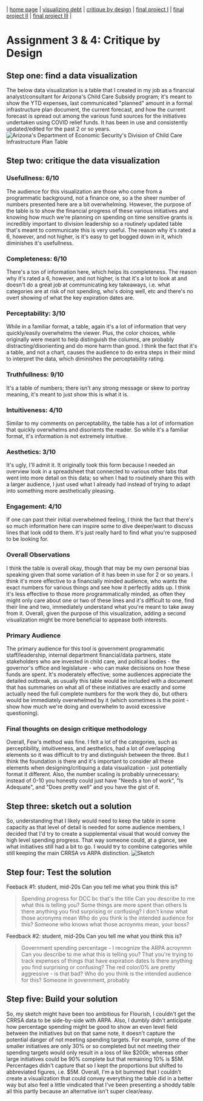 | [home page](https://cfrias1.github.io/portfolio/) | [visualizing debt](visualizing-government-debt.md) | [critique by design](critique-by-design.md) | [final project I](final-project-part-one) | [final project II](final-project-part-two) | [final project III](final-project-part-three) |

# Assignment 3 & 4: Critique by Design
## Step one: find a data visualization
The below data visualization is a table that I created in my job as a financial analyst/consultant for Arizona's Child Care Subsidy program; it's meant to show the YTD expenses, last communicated "planned" amount in a formal infrastructure plan document, the current forecast, and how the current forecast is spread out among the various fund sources for the initiatives undertaken using COVID relief funds. It has been in use and consistently updated/edited for the past 2 or so years.
![Arizona's Department of Economic Security's Division of Child Care Infrastructure Plan Table](https://github.com/cfrias1/portfolio/assets/144168691/e5b485de-7797-4866-b663-13a947b466d5)

## Step two: critique the data visualization
### Usefullness: 6/10
The audience for this visualization are those who come from a programmatic background, not a finance one, so a the sheer number of numbers presented here are a bit overwhelming. However, the purpose of the table is to show the financial progress of these various initiatives and knowing how much we're planning on spending on time sensitive grants is incredibly important to division leadership so a routinely updated table that's meant to communicate this is very useful. The reason why it's rated a 6, however, and not higher, is it's easy to get bogged down in it, which diminishes it's usefullness.
### Completeness: 6/10
There's a ton of information here, which helps its completeness. The reason why it's rated a 6, however, and not higher, is that it's a lot to look at and doesn't do a great job at communicating key takeaways, i.e. what categories are at risk of not spending, who's doing well, etc and there's no overt showing of what the key expiration dates are. 
### Perceptability: 3/10
While in a familiar format, a table, again it's a lot of information that very quickly/easily overwhelms the viewer. Plus, the color choices, while originally were meant to help distinguish the columns, are probably distracting/disorienting and do more harm than good. I think the fact that it's a table, and not a chart, causes the audience to do extra steps in their mind to interpret the data, which diminishes the perceptability rating.
### Truthfullness: 9/10
It's a table of numbers; there isn't any strong message or skew to portray meaning, it's meant to just show this is what it is.
### Intuitiveness: 4/10
Similar to my comments on perceptability, the table has a lot of information that quickly overwhelms and disorients the reader. So while it's a familiar format, it's information is not extremely intuitive.
### Aesthetics: 3/10
It's ugly, I'll admit it. It originally took this form because I needed an overview look in a spreadsheet that connected to various other tabs that went into more detail on this data; so when I had to routinely share this with a larger audience, I just used what I already had instead of trying to adapt into something more aesthetically pleasing.
### Engagement: 4/10
If one can past their initial overwhelmed feeling, I think the fact that there's so much information here can inspire some to dive deeper/want to discuss lines that look odd to them. It's just really hard to find what you're supposed to be looking for.
### Overall Observations
I think the table is overall okay, though that may be my own personal bias speaking given that some variation of it has been in use for 2 or so years. I think it's more effective to a financially minded audience, who wants the exact numbers for various things and see how it perfectly adds up. I think it's less effective to those more programmatically minded, as often they might only care about one or two of these lines and it's difficult to one, find their line and two, immediately understand what you're meant to take away from it. Overall, given the purpose of this visualization, adding a second visualization might be more beneficial to appease both interests.
### Primary Audience
The primary audience for this tool is government programmatic staff/leadership, internal department financial/data partners, state stakeholders who are invested in child care, and political bodies - the governor's office and legislature - who can make decisions on how these funds are spent. It's moderately effective; some audiences appreciate the detailed outbreak, as usually this table would be included with a document that has summaries on what all of these initiatives are exactly and some actually need the full complete numbers for the work they do, but others would be immediately overwhelmed by it (which sometimes is the point - show how much we're doing and overwhelm to avoid excessive questioning).  
### Final thoughts on design critique methodology
Overall, Few's method was fine. I felt a lot of the categories, such as perceptibility, intuitiveness, and aesthetics, had a lot of overlapping elements so it was difficult to try and distinguish between the three. But I think the foundation is there and it's important to consider all these elements when designing/critiquing a data visualization - just potentially format it different. Also, the number scaling is probably unnecessary; instead of 0-10 you honestly could just have "Needs a ton of work", "Is Adequate", and "Does pretty well" and you have the gist of it.

## Step three: sketch out a solution
So, understanding that I likely would need to keep the table in some capacity as that level of detail is needed for some audience members, I decided that I'd try to create a supplemental visual that would convey the high level spending progress. That way someone could, at a glance, see what initiatives still had a bit to go. I would try to combine categories while still keeping the main CRRSA vs ARPA distinction.
![Sketch](https://github.com/cfrias1/portfolio/assets/144168691/007b34aa-a25b-4152-854b-7ca5b1346c6c)

## Step four: Test the solution
Feeback #1: student, mid-20s
Can you tell me what you think this is?
> Spending progress for DCC bc that's the title
Can you describe to me what this is telling you?
> Some things are more spent than others
Is there anything you find surprising or confusing?
> I don't know what those acronyms mean
Who do you think is the intended audience for this?
> Someone who knows what those acroynms mean, your boss?

Feedback #2: student, mid-20s
Can you tell me what you think this is?
> Government spending percentage - I recognize the ARPA acroynmn
Can you describe to me what this is telling you?
> That you're trying to track expenses of things that have expiration dates
Is there anything you find surprising or confusing?
> The red color/0% are pretty aggressive - is that bad?
Who do you think is the intended audience for this?
> Someone in government, probably

## Step five: Build your solution
So, my sketch might have been too ambitious for Flourish, I couldn't get the CRRSA data to be side-by-side with ARPA. Also, I dumbly didn't anticipate how percentage spending might be good to show an even level field between the initiatives but on that same note, it doesn't capture the potential danger of not meeting spending targets. For example, some of the smaller initiatives are only 30% or so completed but not meeting their spending targets would only result in a loss of like $200k; whereas other large initiatives could be 90% complete but that remaining 10% is $5M. Percentages didn't capture that so I kept the proportions but shifted to abbreviated figures, i.e. $5M. Overall, I'm a bit bummed that I couldn't create a visualization that could convey everything the table did in a better way but also feel a little vindicated that I've been presenting a shoddy table all this partly because an alternative isn't super clear/easy.
# <div class="flourish-embed flourish-chart" data-src="visualisation/15073095"><script src="https://public.flourish.studio/resources/embed.js"></script></div>
# <div class="flourish-embed flourish-chart" data-src="visualisation/15074098"><script src="https://public.flourish.studio/resources/embed.js"></script></div>
